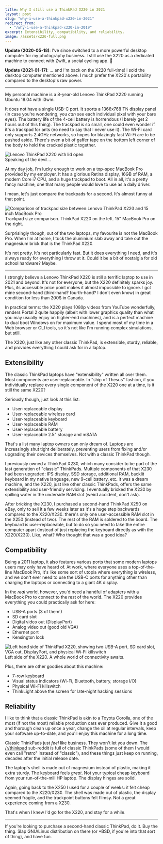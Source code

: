 ```yaml
---
title: Why I still use a ThinkPad X220 in 2021
layout: post
slug: "why-i-use-a-thinkpad-x220-in-2021"
redirect_from:
  - "/why-i-use-a-thinkpad-x220-in-2019"
excerpt: Extensibility, compatibility, and reliability.
image: /assets/x220-full.png
---
```


**Update (2020-05-18)**: I've since switched to a more powerful desktop computer for my photography business. I still use the X220 as a dedicated machine to connect with Zwift, a social cycling app. 🚴

**Update (2021-01-17)**: ... and I'm back on the X220 full-time! I sold the desktop computer mentioned above. I much prefer the X220's portability compared to the desktop's raw power.

---

My personal machine is a 8-year-old Lenovo ThinkPad X220 running Ubuntu 18.04 with i3wm.

It does not have a single USB-C port. It sports a 1366x768 TN display panel (in case you're wondering, you _can_ see each individual pixel with your bare eyes). The battery life of the 4-cell battery is horrendous (I barely get 2 hours out of this thing). The trackpad is so small, one could even wonder if it's a trackpad for ants (no need to say that I never use it). The Wi-Fi card only supports 2.4GHz networks, so hopes for blazingly fast Wi-Fi are to be pushed aside. There's even a bit of gaffer tape on the bottom left corner of the body to hold the cracked plastic together.

<div class="img-group">
<div class="overflow">
  <img alt="Lenovo ThinkPad X220 with lid open" src="/assets/x220-full.png"/>
</div>
<div class="caption">Speaking of the devil...</div>
</div>

At my day job, I'm lucky enough to work on a top-spec MacBook Pro provided by my employer. It has a glorious Retina display, 16GB of RAM, a modern Core i7 CPU, and a huge trackpad to boot. All in all, it's a pretty fancy machine, one that many people would love to use as a daily driver.

I mean, let's just compare the trackpads for a second. It's almost funny at that point.

<div class="img-group">
<div class="overflow">
  <img alt="Comparison of trackpad size between Lenovo ThinkPad X220 and 15 inch MacBook Pro" src="/assets/x220-mbp-trackpads.png"/>
</div>
<div class="caption">Trackpad size comparison. ThinkPad X220 on the left. 15" MacBook Pro on the right.</div>
</div>

Surprisingly though, out of the two laptops, my favourite is not the MacBook Pro. When I'm at home, I tuck the aluminium slab away and take out the magnesium brick that is the ThinkPad X220.

It's not pretty. It's not particularly fast. But it does everything I need, and it's always ready for everything I throw at it. Could it be a bit of nostalgia for old school hardware? Maybe.

* * *

I strongly believe a Lenovo ThinkPad X220 is still a terrific laptop to use in 2021 and beyond. It's not for everyone, but the X220 definitely sparks joy. Plus, its accessible price point makes it almost impossible to ignore. I got mine second-hand (third-hand? fourth-hand? I don't even know) in great condition for less than 200$ in Canada.

In practical terms: the X220 plays 1080p videos from YouTube wonderfully, renders Portal 2 quite happily (albeit with lower graphics quality than what you may usually enjoy on higher-end machines), and is a perfect machine to dual boot Windows on for maximum value. I spend most of my time in a Web browser or CLI tools, so it's not like I'm running complex simulations, but still.

The X220, just like any other classic ThinkPad, is extensible, sturdy, reliable, and provides everything I could ask for in a laptop.

## Extensibility

The classic ThinkPad laptops have "extensibility" written all over them. Most components are user-replaceable. In "ship of Thesus" fashion, if you individually replace every single component of the X220 one at a time, is it still the same X220?

Seriously though, just look at this list:

- User-replaceable display
- User-replaceable wireless card
- User-replaceable keyboard
- User-replaceable RAM
- User-replaceable battery
- User-replaceable 2.5" storage and mSATA

That's a list many laptop owners can only dream of. Laptops are increasingly shut tight deliberately, preventing users from fixing and/or upgrading their devices themselves. Not with a classic ThinkPad though.

I previously owned a ThinkPad X230, which many consider to be part of the last generation of "classic" ThinkPads. Multiple components of that X230 had been upgraded: IPS display, SSD storage, additional RAM, backlit keyboard in my native language, new 9-cell battery, etc. It was a dream machine, and the X220, just like other classic ThinkPads, offers the same extensibility and user-friendly servicing. I eventually bricked the X230 by spilling water in the underside RAM slot (weird accident, don't ask).

After bricking the X230, I purchased a second-hand ThinkPad X250 on eBay, only to sell it a few weeks later as it's a huge step backwards compared to the X220/X230: there's only one user-accessible RAM slot in the X250 (instead of two). The rest of the RAM is soldered to the board. The keyboard is user-replaceable, but to do so you need to take the entire computer apart (instead of just replacing the keyboard directly as with the X220/X230). Like, what? Who thought that was a good idea?

## Compatibility

Being a 2011 laptop, it also features various ports that some modern laptops users may only have heard of. At work, where everyone uses a top-of-the-line MacBook Pro, it's like some sort of utopia where everything is wireless, and we don't ever need to use the USB-C ports for anything other than charging the laptops or connecting to a giant 4K display.

In the _real_ world, however, you'd need a handful of adapters with a MacBook Pro to connect to the rest of the world. The X220 provides everything you could practically ask for here:
- USB-A ports (3 of them!)
- SD card slot
- Digital video out (DisplayPort)
- Analog video out (good old VGA)
- Ethernet port
- Kensington lock

<div class="img-group">
<div class="overflow">
  <img alt="Left hand side of ThinkPad X220, showing two USB-A port, SD card slot, VGA out, DisplayPort, and physical Wi-Fi killswitch" src="/assets/x220-ports.png"/>
</div>
<div class="caption">Left side of the X220. A whole world of connectivity awaits.</div>
</div>

Plus, there are other goodies about this machine:
- 7-row keyboard
- Visual status indicators (Wi-Fi, Bluetooth, battery, storage I/O)
- Physical Wi-Fi killswitch
- ThinkLight above the screen for late-night hacking sessions

## Reliability

I like to think that a classic ThinkPad is akin to a Toyota Corolla, one of the most (if not the most) reliable production cars ever produced. Give it a good and thorough clean up once a year, change the oil at regular intervals, keep your software up-to-date, and you'll enjoy this machine for a long time.

Classic ThinkPads just _feel_ like business. They won't let you down. The <a target="_blank" href="https://www.reddit.com/r/thinkpad/">/r/thinkpad</a> sub-reddit is full of classic ThinkPads (some of them I would even call "retro" instead of "classic"), and these things just keep on running, decades after the initial release date.

The laptop's shell is made out of magnesium instead of plastic, making it extra sturdy. The keyboard feels _great_. Not your typical cheap keyboard from your run-of-the-mill HP laptop. The display hinges are solid.

Again, going back to the X250 I used for a couple of weeks: it felt cheap compared to the X220/X230. The shell was made out of plastic, the display seemed fragile, and the trackpoint buttons felt flimsy. Not a great experience coming from a X230.

That's when I knew I'd go for the X220, and stay for a while.

* * *

If you're looking to purchase a second-hand classic ThinkPad, do it. Buy the thing. Slap GNU/Linux distribution on there (or *BSD, if you're into that sort of thing), and have fun.
